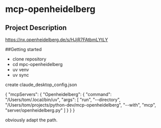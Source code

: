 # mcp-openheidelberg

## Project Description

https://nx.openheidelberg.de/s/HJjR7FAtbmLYtLY

##Getting started

- clone repository
- cd mpc-openheidelberg
- uv venv
- uv sync


create claude_desktop_config.json

{
  "mcpServers": {
    "Openheidelberg": {
      "command": "/Users/tom/.local/bin/uv",
      "args": [
        "run",
	"--directory",
        "/Users/tom/projects/python-dev/mcp-openheidelberg",
        "--with",
        "mcp",
        "server/openheidelberg.py"
      ]
    }
  }
}

obviously adapt the path.
